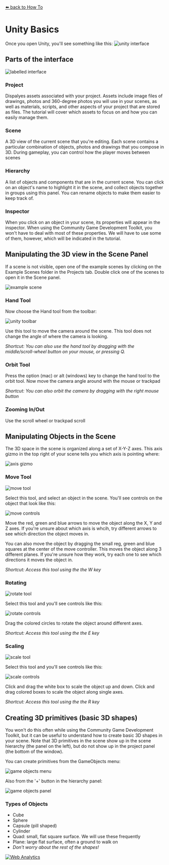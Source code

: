 [⬅️ back to How To](howto.md)

# Unity Basics

Once you open Unity, you'll see something like this:
![unity interface](images/unity-interface.jpeg)

## Parts of the interface
![labelled interface](images/unity-interface-notated.jpg)

### Project
Dispalyes assets associated with your project. Assets include image files of drawings, photos and 360-degree photos you will use in your scenes, as well as materials, scripts, and other aspects of your project that are stored as files. The tutorial will cover which assets to focus on and how you can easily manage them.

### Scene
A 3D view of the current scene that you're editing. Each scene contains a particular combination of objects, photos and drawings that you compose in 3D. During gameplay, you can control how the player moves between scenes

### Hierarchy
A list of objects and components that are in the current scene. You can click on an object's name to highlight it in the scene, and collect objects together in groups using this panel. You can rename objects to make them easier to keep track of.

### Inspector
When you click on an object in your scene, its properties will appear in the inspector. When using the Community Game Development Toolkit, you won't have to deal with most of these properties. We will have to use some of them, however, which will be indicated in the tutorial.


## Manipulating the 3D view in the Scene Panel
If a scene is not visible, open one of the example scenes by clicking on the Example Scenes folder in the Projects tab. Double click one of the scenes to open it in the Scene panel.

![example scene](images/example-scene.jpg)


### Hand Tool

Now choose the Hand tool from the toolbar:

![unity toolbar](images/hand-tool.jpg)

Use this tool to move the camera around the scene. This tool does not change the angle of where the camera is looking.

*Shortcut: You can also use the hand tool by dragging with the middle/scroll-wheel button on your mouse, or pressing Q.*

### Orbit Tool

Press the option (mac) or alt (windows) key to change the hand tool to the orbit tool. Now move the camera angle around with the mouse or trackpad

*Shortcut: You can also orbit the camera by dragging with the right mouse button*



### Zooming In/Out

Use the scroll wheel or trackpad scroll

## Manipulating Objects in the Scene

The 3D space in the scene is organized along a set of X-Y-Z axes. This axis gizmo in the top right of your scene tells you which axis is pointing where:

![axis gizmo](images/axis-gizmo.jpg)

### Move Tool

![move tool](images/move-tool.jpg)

Select this tool, and select an object in the scene. You'll see controls on the object that look like this:

![move controls](images/move-controls.jpg)

Move the red, green and blue arrows to move the object along the X, Y and Z axes. If you're unsure about which axis is whcih, try different arrows to see which direction the object moves in.

You can also move the object by dragging the small reg, green and blue squares at the center of the move controller. This moves the object along 3 different planes. If you're unsure how they work, try each one to see which directions it moves the object in.

*Shortcut: Access this tool using the the W key*

### Rotating 

![rotate tool](images/rotate-tool.jpg)

Select this tool and you'll see controls like this:

![rotate controls](images/rotate-controls.jpg)

Drag the colored circles to rotate the object around different axes. 

*Shortcut: Access this tool using the the E key*

### Scaling

![scale tool](images/scale-tool.jpg)

Select this tool and you'll see controls like this:

![scale controls](images/scale-controls.jpg)

Click and drag the white box to scale the object up and down. Click and drag colored boxes to scale the object along single axes.

*Shortcut: Access this tool using the the R key*

## Creating 3D primitives (basic 3D shapes)

You won't do this often while using the Community Game Development Toolkit, but it can be useful to understand how to create basic 3D shapes in your scene. Note that 3D primitives in the scene show up in the scene hierarchy (the panel on the left), but do not show up in the project panel (the bottom of the window).

You can create primitives from the GameObjects menu:

![game objects menu](images/create-gameobject-menu.jpg)

Also from the '+' button in the hierarchy panel:

![game objects panel](images/create-gameobject-panel.jpg)

### Types of Objects

* Cube
* Sphere
* Capsule (pill shaped)
* Cylinder
* Quad: small, flat square surface. We will use these frequently
* Plane: large flat surface, often a ground to walk on
* *Don't worry about the rest of the shapes!*


<!---- begin statcounter ---->
<script type="text/javascript">
var sc_project = 12399103;
var sc_invisible = 1;
var sc_security = "dbebcd0c";
</script>
<script type="text/javascript" src="https://www.statcounter.com/counter/counter.js" async></script>
<noscript>
<div class="statcounter">
    <a title="Web Analytics" href="https://statcounter.com/" target="_blank"><img class="statcounter" src="https://c.statcounter.com/12399103/0/dbebcd0c/1/" alt="Web Analytics" /></a>
</div>
</noscript>
<!-- end statcounter -->





